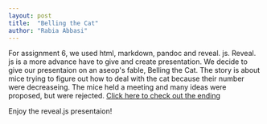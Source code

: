 ```yaml
---
layout: post
title:  "Belling the Cat"
author: "Rabia Abbasi"
--- 
```


For assignment 6, we used html, markdown, pandoc and reveal. js. Reveal. js is a more advance have to give and create presentation. 
We decide to give our presentaion on an aseop's fable, Belling the Cat. The story is about mice trying to figure out how to deal 
with the cat because their number were decreaseing. The mice held a meeting and many ideas were proposed, but were rejected. 
 [Click here to check out the ending](https://rabbasi2.github.io/task-6-team-1/)
 
 Enjoy the reveal.js presentaion! 
